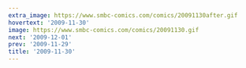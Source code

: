 ```yaml
---
extra_image: https://www.smbc-comics.com/comics/20091130after.gif
hovertext: '2009-11-30'
image: https://www.smbc-comics.com/comics/20091130.gif
next: '2009-12-01'
prev: '2009-11-29'
title: '2009-11-30'
---
```


